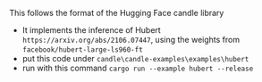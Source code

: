 This follows the format of the Hugging Face candle library
- It implements the inference of Hubert `https://arxiv.org/abs/2106.07447`, using the weights from `facebook/hubert-large-ls960-ft`
- put this code under `candle\candle-examples\examples\hubert`
- run with this command `cargo run --example hubert --release`